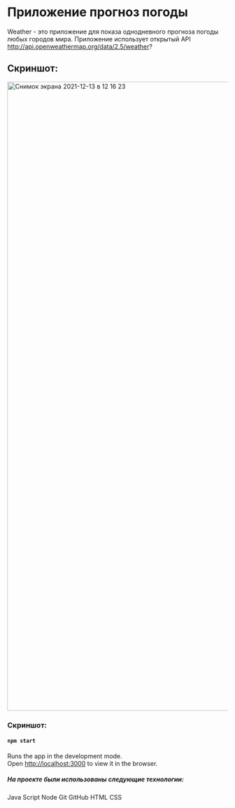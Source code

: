 # Приложение прогноз погоды

Weather - это приложение для показа однодневного прогноза погоды любых городов мира. Приложение использует открытый API http://api.openweathermap.org/data/2.5/weather?

## Скриншот:

<img width="1436" alt="Снимок экрана 2021-12-13 в 12 16 23" src="https://user-images.githubusercontent.com/84536810/145784814-100c0765-c628-4ac0-98c4-5d46f9c2130b.png">

### Скриншот:



#### `npm start`

Runs the app in the development mode.\
Open [http://localhost:3000](http://localhost:3000) to view it in the browser.

##### На проекте были использованы следующие технологии:

Java Script Node Git GitHub HTML
CSS 
